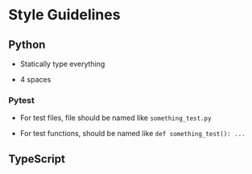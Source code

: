 
# Style Guidelines

## Python

* Statically type everything

* 4 spaces

### Pytest

* For test files, file should be named like `something_test.py`

* For test functions, should be named like `def something_test(): ...`


## TypeScript
